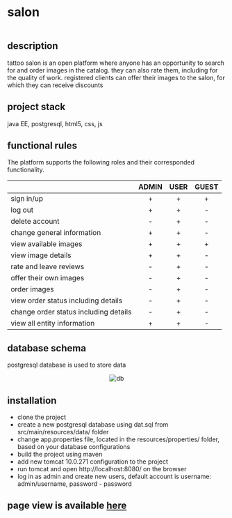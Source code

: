 # salon

<p align="center">
  <img alt="" src="https://user-images.githubusercontent.com/100201504/208244924-345aaa7d-1bba-4043-92af-4f633740acc6.png"\>
</p>


## description
tattoo salon is an open platform where anyone has an opportunity to search for and order images in the catalog. they can also rate them, including for the quality of work.
registered clients can offer their images to the salon, for which they can receive discounts 


## project stack
java EE, postgresql, html5, css, js


## functional rules
The platform supports the following roles and their corresponded functionality.

|                                       | ADMIN |  USER | GUEST |
|                    :-                 |  :-:  |  :-:  |  :-:  |
|sign in/up                             |   +   |   +   |   +   |
|log out                                |   +   |   +   |   -   |
|delete account                         |   -   |   +   |   -   |
|change general information             |   +   |   +   |   -   |
|view available images                  |   +   |   +   |   +   |
|view image details                     |   +   |   +   |   -   |
|rate and leave reviews                 |   -   |   +   |   -   |
|offer their own images                 |   -   |   +   |   -   |
|order images                           |   -   |   +   |   -   |
|view order status including details    |   -   |   +   |   -   |
|change order status including details  |   -   |   +   |   -   |
|view all entity information            |   +   |   +   |   -   |

## database schema
postgresql database is used to store data

<p align="center">
  <img alt="db" src="https://user-images.githubusercontent.com/100201504/208154008-7e83ad45-be0b-43fb-afb5-25b9b6f311a7.png"\>
</p>

## installation

* clone the project 
* create a new postgresql database using dat.sql from src/main/resources/data/ folder 
* change app.properties file, located in the resources/properties/ folder, based on your database configurations
* build the project using maven
* add new tomcat 10.0.271 configuration to the project 
* run tomcat and open http://localhost:8080/ on the browser
* log in as admin and create new users, default account is username: admin/username, password - password

## page view is available <a href="https://github.com/bakhridinova/tattoo-salon/issues/2">here</a>
